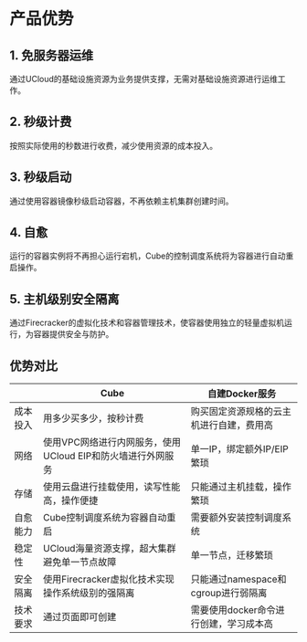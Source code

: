 # 产品优势

## 1. 免服务器运维

通过UCloud的基础设施资源为业务提供支撑，无需对基础设施资源进行运维工作。

## 2. 秒级计费

按照实际使用的秒数进行收费，减少使用资源的成本投入。

## 3. 秒级启动

通过使用容器镜像秒级启动容器，不再依赖主机集群创建时间。

## 4. 自愈

运行的容器实例将不再担心运行宕机，Cube的控制调度系统将为容器进行自动重启操作。

## 5. 主机级别安全隔离

通过Firecracker的虚拟化技术和容器管理技术，使容器使用独立的轻量虚拟机运行，为容器提供安全与防护。

## 优势对比

||Cube|自建Docker服务|
|---|---|---|
|成本投入|用多少买多少，按秒计费|购买固定资源规格的云主机进行自建，费用高|
|网络|使用VPC网络进行内网服务，使用UCloud EIP和防火墙进行外网服务|单一IP，绑定额外IP/EIP繁琐|
|存储|使用云盘进行挂载使用，读写性能高，操作便捷|只能通过主机挂载，操作繁琐|
|自愈能力|Cube控制调度系统为容器自动重启|需要额外安装控制调度系统|
|稳定性|UCloud海量资源支撑，超大集群避免单一节点故障|单一节点，迁移繁琐|
|安全隔离|使用Firecracker虚拟化技术实现操作系统级别的强隔离|只能通过namespace和cgroup进行弱隔离|
|技术要求|通过页面即可创建|需要使用docker命令进行创建，学习成本高|
